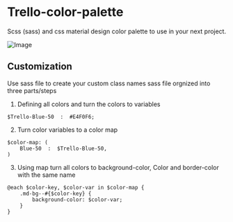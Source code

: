 # Trello-color-palette
Scss (sass) and css material design color palette to use in your next project. 

![Image](https://i.imgur.com/J5ZQIsd.png)

## Customization
Use sass file to create your custom class names 
sass file orgnized into three parts/steps

 1. Defining all colors and turn the colors to variables
``` 
$Trello-Blue-50  :  #E4F0F6;
```
 2. Turn color variables to a color map
``` 
$color-map: (
	Blue-50  :  $Trello-Blue-50,
)
```
 3. Using map turn all colors to background-color, Color and
 border-color with the same name
``` 
@each $color-key, $color-var in $color-map {
	.md-bg--#{$color-key} {
		background-color: $color-var;
	}
}
```
<!--stackedit_data:
eyJoaXN0b3J5IjpbLTE0MDA5NTY2MTJdfQ==
-->